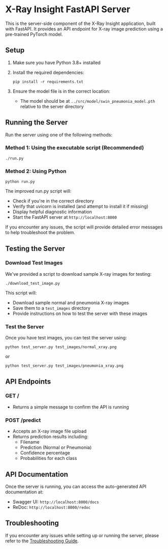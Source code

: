 # X-Ray Insight FastAPI Server

This is the server-side component of the X-Ray Insight application, built with FastAPI. It provides an API endpoint for X-ray image prediction using a pre-trained PyTorch model.

## Setup

1. Make sure you have Python 3.8+ installed

2. Install the required dependencies:
   ```
   pip install -r requirements.txt
   ```

3. Ensure the model file is in the correct location:
   - The model should be at `../src/model/swin_pneumonia_model.pth` relative to the server directory

## Running the Server

Run the server using one of the following methods:

### Method 1: Using the executable script (Recommended)
```
./run.py
```

### Method 2: Using Python
```
python run.py
```

The improved run.py script will:
- Check if you're in the correct directory
- Verify that uvicorn is installed (and attempt to install it if missing)
- Display helpful diagnostic information
- Start the FastAPI server at `http://localhost:8000`

If you encounter any issues, the script will provide detailed error messages to help troubleshoot the problem.

## Testing the Server

### Download Test Images

We've provided a script to download sample X-ray images for testing:

```
./download_test_image.py
```

This script will:
- Download sample normal and pneumonia X-ray images
- Save them to a `test_images` directory
- Provide instructions on how to test the server with these images

### Test the Server

Once you have test images, you can test the server using:

```
python test_server.py test_images/normal_xray.png
```

or

```
python test_server.py test_images/pneumonia_xray.png
```

## API Endpoints

### GET /
- Returns a simple message to confirm the API is running

### POST /predict
- Accepts an X-ray image file upload
- Returns prediction results including:
  - Filename
  - Prediction (Normal or Pneumonia)
  - Confidence percentage
  - Probabilities for each class

## API Documentation

Once the server is running, you can access the auto-generated API documentation at:
- Swagger UI: `http://localhost:8000/docs`
- ReDoc: `http://localhost:8000/redoc`

## Troubleshooting

If you encounter any issues while setting up or running the server, please refer to the [Troubleshooting Guide](TROUBLESHOOTING.md).
